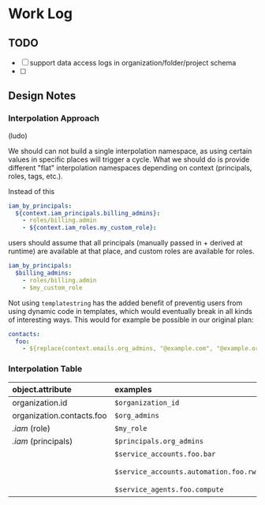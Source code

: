# Work Log

## TODO

- [ ] support data access logs in organization/folder/project schema
- [ ]

## Design Notes

### Interpolation Approach

(ludo)

We should can not build a single interpolation namespace, as using certain values in specific places will trigger a cycle. What we should do is provide different "flat" interpolation namespaces depending on context (principals, roles, tags, etc.).

Instead of this

```yaml
iam_by_principals:
  ${context.iam_principals.billing_admins}:
    - roles/billing.admin
    - ${context.iam_roles.my_custom_role}:
```

users should assume that all principals (manually passed in + derived at runtime) are available at that place, and custom roles are available for roles.

```yaml
iam_by_principals:
  $billing_admins:
    - roles/billing.admin
    - $my_custom_role
```

Not using `templatestring` has the added benefit of preventig users from using dynamic code in templates, which would eventually break in all kinds of interesting ways. This would for example be possible in our original plan:

```yaml
contacts:
  foo:
    - ${replace(context.emails.org_admins, "@example.com", "@example.org")}
```

### Interpolation Table

| object.attribute          | examples                            | manual context    | dynamic context                     |
| :------------------------ | :---------------------------------- | :---------------- | :---------------------------------- |
| organization.id           | `$organization_id`                    | `organization.id` |                                     |
| organization.contacts.foo | `$org_admins`                         | `email_addresses` |                                     |
| *.iam* (role)             | `$my_role`                            | `custom_roles`    | `organization.custom_roles`         |
| *.iam* (principals)       | `$principals.org_admins`              | `principals`      |                                     |
|                           | `$service_accounts.foo.bar`           |                   | project service accounts            |
|                           | `$service_accounts.automation.foo.rw` |                   | project automation service accounts |
|                           | `$service_agents.foo.compute`         |                   | project service agents              |
